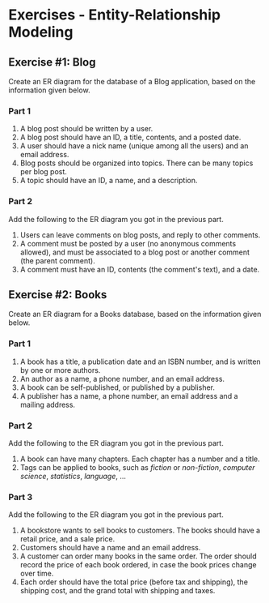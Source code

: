 # Exercises - Entity-Relationship Modeling

## Exercise #1: Blog

Create an ER diagram for the database of a Blog application, based on the
information given below.

### Part 1

1. A blog post should be written by a user.
2. A blog post should have an ID, a title, contents, and a posted date.
3. A user should have a nick name (unique among all the users) and an email
   address.
4. Blog posts should be organized into topics. There can be many topics per blog
   post.
5. A topic should have an ID, a name, and a description.

### Part 2

Add the following to the ER diagram you got in the previous part.

1. Users can leave comments on blog posts, and reply to other comments.
2. A comment must be posted by a user (no anonymous comments allowed), and must
   be associated to a blog post or another comment (the parent comment).
3. A comment must have an ID, contents (the comment's text), and a date.

## Exercise #2: Books

Create an ER diagram for a Books database, based on the information given below.

### Part 1

1. A book has a title, a publication date and an ISBN number, and is written by
   one or more authors.
2. An author as a name, a phone number, and an email address.
3. A book can be self-published, or published by a publisher.
4. A publisher has a name, a phone number, an email address and a mailing
   address.

### Part 2

Add the following to the ER diagram you got in the previous part.

1. A book can have many chapters. Each chapter has a number and a title.
2. Tags can be applied to books, such as *fiction* or *non-fiction*,
   *computer science*, *statistics*, *language*, ...

### Part 3

Add the following to the ER diagram you got in the previous part.

1. A bookstore wants to sell books to customers. The books should have a retail
   price, and a sale price.
2. Customers should have a name and an email address.
3. A customer can order many books in the same order. The order should 
   record the price of each book ordered, in case the book prices change 
   over time.
4. Each order should have the total price (before tax and shipping), the 
   shipping cost, and the grand total with shipping and taxes.
